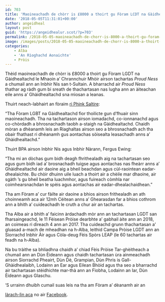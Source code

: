 ```yaml
---
id: 703
title: 'Maoineachadh de chòrr is £8000 a thoirt gu Fòram LCDT na Gàidhealtachd'
date: '2018-05-05T11:31:01+00:00'
author: angeidheal
layout: post
guid: 'https://angeidhealur.scot/?p=703'
permalink: /2018-05-05-maoineachadh-de-chorr-is-8000-a-thoirt-gu-foram-lcdt-na-gaidhealtachd/
image: /images/posts/2018-05-05-maoineachadh-de-chorr-is-8000-a-thoirt-gu-foram-lgdt-na-gaidhealtachd.webp
categories:
    - Alba
    - 'An Rìoghachd Aonaichte'
    - Pròis
---
```


Thèid maoineachadh de chòrr is £8000 a thoirt gu Fòram LGDT na Gàidhealtachd le Mhaoin a’ Chrannchuir Mhòir airson tachartas *Proud Ness* a chumail ann an Inbhir Nis san t-Sultain. A bharrachd air *Proud Ness* thathar ag ràdh gum bi sreath de thachartasan nas lugha ann an àiteachan eile anns a’ Ghàidhealtachd sna mìosan a leanas.

Thuirt neach-labhairt an fòraim [ri Phink Saltire](https://pinksaltire.com/2018/05/03/funding-secured-for-highland-lgbt-events-this-year/):

“Tha Fòram LGBT na Gàidhealtachd fìor thoilicte gun d’fhuair sinn maoineachadh. Tha na tachartason airson iomadachd, co-ionnanachd agus co-chòrdadh a bhrosnachadh taobh a-staigh na Gàidhealtachd. Chaidh mòran a dhèanamh leis an Riaghaltas airson seo a bhrosnachadh ach tha obair fhathast ri dhèanamh gus aontachas sòisealta leasachadh anns a’ Ghàidhealtachd.”

Thuirt BPA airson Inbhir Nis agus Inbhir Nàrann, Fergus Ewing:

“Tha mi an dòchas gum bidh deagh fhrithealadh aig na tachartasan seo agus gum bidh iad a’ brosnachadh tuigse agus aontachas nas fheàrr anns a’ Ghàidhealtachd air daoine aig a bheil beachdan agus cùl-raointean eadar-dhealaichte. Bu chòir dhuinn uile luach a thoirt air a chèile mar dhaoine, air sgàth ’s gu bheil beatha luachmhor, agus fuireach còmhla nar coimhearsnachdan le spèis agus aontachas air eadar-dhealachaidhean.”

Tha am Fòram a’ cur fàilte air daoine a bhios airson frithealadh an ath choinneamh aca air 12mh Cèitean anns a’ Ghearasdan far a bhios cothrom ann a bhith a’ cuideachadh le cruth a chur air an tachartas.

Tha Alba air a bhith a’ faicinn àrdachadh mòr ann an tachartasan LGDT san fharsaingeachd, le 11 Fèisean Pròise dearbhte a’ gabhail àite ann an 2018, an coimeas ri dìreach 4 ann an 2017. Tha cuideachd grunn thachartasan a’ gluasad a-mach de mheadhan na h-Alba, leithid Campa Pròise LGDT ann an Siorrachd Inbhir Àir agus Còla-deug Fèis Spòrs LEAP (le 60 tachartas air feadh na h-Alba).

Na bu tràithe sa bhliadhna chaidh a’ chiad Fèis Pròise Tar-ghèitheach a chumail ann an Dùn Èideann agus chaidh tachartasan ùra ainmeachadh airson Siorrachd Pheairt, Dùn Dè, Grampian, Dùn Phris is Gall-Ghàidhealaibh, Lodainn an Ear agus Eilean Bhòid agus tha seo a bharrachd air tachartasan stèidhichte mar-thà ann an Fìobha, Lodainn an Iar, Dùn Èideann agus Glaschu.

‘S urrainn dhuibh cumail suas leis na tha am Fòram a’ dèanamh air an

[làrach-lìn aca](http://www.highlandlgbtforum.scot/) no air [Facebook](https://www.facebook.com/highland.lgbt).
